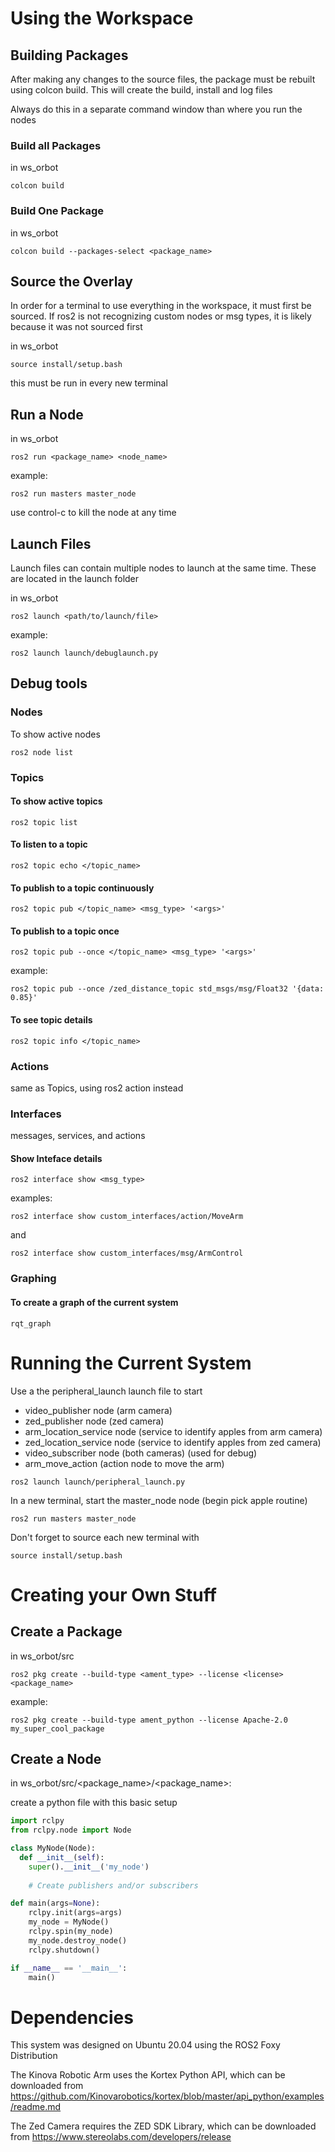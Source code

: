# Using the Workspace
## Building Packages

After making any changes to the source files, the package must be rebuilt using colcon build. This will create the build, install and log files

Always do this in a separate command window than where you run the nodes

### Build all Packages

in ws_orbot
```console
colcon build
```
### Build One Package

in ws_orbot
```console
colcon build --packages-select <package_name>
```

## Source the Overlay

In order for a terminal to use everything in the workspace, it must first be sourced. If ros2 is not recognizing custom nodes or msg types, it is likely because it was not sourced first

in ws_orbot
```console
source install/setup.bash
```

this must be run in every new terminal

## Run a Node

in ws_orbot
```console
ros2 run <package_name> <node_name>
```
example:
```console
ros2 run masters master_node
```

use control-c to kill the node at any time

## Launch Files
Launch files can contain multiple nodes to launch at the same time.
These are located in the launch folder

in ws_orbot
```console
ros2 launch <path/to/launch/file>
```
example:
```console
ros2 launch launch/debuglaunch.py
```

## Debug tools
### Nodes
To show active nodes
```console
ros2 node list
```
### Topics
#### To show active topics
```console
ros2 topic list
```

#### To listen to a topic

```console
ros2 topic echo </topic_name>
```

#### To publish to a topic continuously

```console
ros2 topic pub </topic_name> <msg_type> '<args>'
```

#### To publish to a topic once

```console
ros2 topic pub --once </topic_name> <msg_type> '<args>'
```
example:
```console
ros2 topic pub --once /zed_distance_topic std_msgs/msg/Float32 '{data: 0.85}'
```

#### To see topic details

```console
ros2 topic info </topic_name>
```

### Actions

same as Topics, using ros2 action instead

### Interfaces

messages, services, and actions

#### Show Inteface details

```console
ros2 interface show <msg_type>
``` 
examples:
```console
ros2 interface show custom_interfaces/action/MoveArm
```
and
```console
ros2 interface show custom_interfaces/msg/ArmControl
```

### Graphing
#### To create a graph of the current system
```console
rqt_graph
```

# Running the Current System

Use a the peripheral_launch launch file to start
- video_publisher node (arm camera)
- zed_publisher node (zed camera)
- arm_location_service node (service to identify apples from arm camera)
- zed_location_service node (service to identify apples from zed camera)
- video_subscriber node (both cameras) (used for debug)
- arm_move_action (action node to move the arm)
```console
ros2 launch launch/peripheral_launch.py
```

In a new terminal, start the master_node node (begin pick apple routine)
```console
ros2 run masters master_node
```

Don't forget to source each new terminal with
```console
source install/setup.bash
```


# Creating your Own Stuff

## Create a Package
in ws_orbot/src
```console
ros2 pkg create --build-type <ament_type> --license <license> <package_name>
```
example:
```console
ros2 pkg create --build-type ament_python --license Apache-2.0 my_super_cool_package
```

## Create a Node
in ws_orbot/src/<package_name>/<package_name>:

create a python file with this basic setup
```python
import rclpy
from rclpy.node import Node

class MyNode(Node):
  def __init__(self):
    super().__init__('my_node')
    
    # Create publishers and/or subscribers

def main(args=None):
    rclpy.init(args=args)
    my_node = MyNode()
    rclpy.spin(my_node)
    my_node.destroy_node()
    rclpy.shutdown()

if __name__ == '__main__':
    main()

```

# Dependencies

This system was designed on Ubuntu 20.04 using the ROS2 Foxy Distribution

The Kinova Robotic Arm uses the Kortex Python API, which can be downloaded from https://github.com/Kinovarobotics/kortex/blob/master/api_python/examples/readme.md

The Zed Camera requires the ZED SDK Library, which can be downloaded from https://www.stereolabs.com/developers/release 
